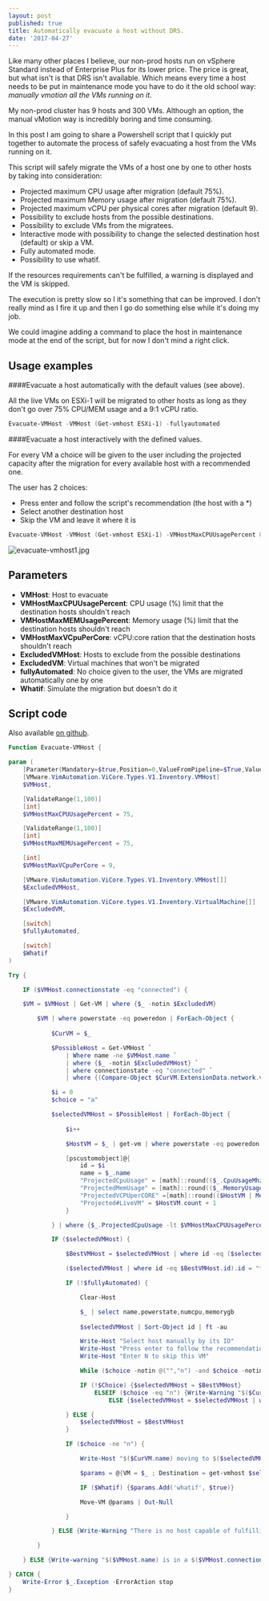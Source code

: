 ```yaml
---
layout: post
published: true
title: Automatically evacuate a host without DRS.
date: '2017-04-27'
---
```

Like many other places I believe, our non-prod hosts run on vSphere Standard instead of Enterprise Plus for its lower price. The price is great, but what isn't is that DRS isn't available. Which means every time a host needs to be put in maintenance mode you have to do it the old school way: _manually vmotion all the VMs running on it_.

My non-prod cluster has 9 hosts and 300 VMs. Although an option, the manual vMotion way is incredibly boring and time consuming.

In this post I am going to share a Powershell script that I quickly put together to automate the process of safely evacuating a host from the VMs running on it. 

This script will safely migrate the VMs of a host one by one to other hosts by taking into consideration:

- Projected maximum CPU usage after migration (default 75%).
- Projected maximum Memory usage after migration (default 75%).
- Projected maximum vCPU per physical cores after migration (default 9).
- Possibility to exclude hosts from the possible destinations.
- Possibility to exclude VMs from the migratees.
- Interactive mode with possibility to change the selected destination host (default) or skip a VM.
- Fully automated mode.
- Possibility to use whatif.

If the resources requirements can't be fulfilled, a warning is displayed and the VM is skipped.

The execution is pretty slow so I it's something that can be improved. I don't really mind as I fire it up and then I go do something else while it's doing my job. 

We could imagine adding a command to place the host in maintenance mode at the end of the script, but for now I don't mind a right click.

## Usage examples

####Evacuate a host automatically with the default values (see above).

All the live VMs on ESXi-1 will be migrated to other hosts as long as they don't go over 75% CPU/MEM usage and a 9:1 vCPU ratio.

```powershell
Evacuate-VMHost -VMHost (Get-vmhost ESXi-1) -fullyautomated
```

####Evacuate a host interactively with the defined values.

For every VM a choice will be given to the user including the projected capacity after the migration for every available host with a recommended one.

The user has 2 choices:

- Press enter and follow the script's recommendation (the host with a *)
- Select another destination host
- Skip the VM and leave it where it is

```powershell
Evacuate-VMHost -VMHost (Get-vmhost ESXi-1) -VMHostMaxCPUUsagePercent 80 -VMHostMaxMEMUsagePercent 85 -VMHostMaxVCpuPerCore 10
```

![evacuate-vmhost1.jpg]({{site.baseurl}}/img/evacuate-vmhost1.jpg)

## Parameters

- **VMHost**: Host to evacuate
- **VMHostMaxCPUUsagePercent**: CPU usage (%) limit that the destination hosts shouldn't reach
- **VMHostMaxMEMUsagePercent**: Memory usage (%) limit that the destination hosts shouldn't reach
- **VMHostMaxVCpuPerCore**: vCPU:core ration that the destination hosts shouldn't reach
- **ExcludedVMHost**: Hosts to exclude from the possible destinations
- **ExcludedVM**: Virtual machines that won't be migrated
- **fullyAutomated**: No choice given to the user, the VMs are migrated automatically one by one
- **Whatif**: Simulate the migration but doesn't do it

## Script code

Also available [on github](https://github.com/vxav/Scripting/blob/master/Evacuate-VMHost.ps1).

```powershell
Function Evacuate-VMHost {

param (
    [Parameter(Mandatory=$true,Position=0,ValueFromPipeline=$True,ValueFromPipelineByPropertyname=$True)]
    [VMware.VimAutomation.ViCore.Types.V1.Inventory.VMHost]
    $VMHost,

    [ValidateRange(1,100)]
    [int]
    $VMHostMaxCPUUsagePercent = 75,

    [ValidateRange(1,100)]
    [int]
    $VMHostMaxMEMUsagePercent = 75,

    [int]
    $VMHostMaxVCpuPerCore = 9,

    [VMware.VimAutomation.ViCore.Types.V1.Inventory.VMHost[]]
    $ExcludedVMHost,

    [VMware.VimAutomation.ViCore.types.V1.Inventory.VirtualMachine[]]
    $ExcludedVM,

    [switch]
    $fullyAutomated,

    [switch]
    $Whatif
)

Try {

    IF ($VMHost.connectionstate -eq "connected") {

    $VM = $VMHost | Get-VM | where {$_ -notin $ExcludedVM}

        $VM | where powerstate -eq poweredon | ForEach-Object {
        
            $CurVM = $_

            $PossibleHost = Get-VMHost `
                | Where name -ne $VMHost.name `
                | where {$_ -notin $ExcludedVMHost} `
                | where connectionstate -eq "connected" `
                | where {(Compare-Object $CurVM.ExtensionData.network.value $_.ExtensionData.network.value).sideindicator -notcontains "<="}

            $i = 0
            $choice = "a"

            $selectedVMHost = $PossibleHost | ForEach-Object {
            
                $i++

                $HostVM = $_ | get-vm | where powerstate -eq poweredon

                [pscustomobject]@{
                    id = $i
                    name = $_.name
                    "ProjectedCpuUsage" = [math]::round(($_.CpuUsageMhz + $CurVM.ExtensionData.Runtime.MaxCpuUsage) / $_.CpuTotalMhz * 100,1)
                    "ProjectedMemUsage" = [math]::round(($_.MemoryUsageMB + $CurVM.memoryMB) / $_.MemoryTotalMB * 100,1)
                    "ProjectedVCPUperCORE" =[math]::round(($HostVM | Measure-Object -Property numcpu -Sum).sum / $_.NumCpu,1)
                    "Projected#LiveVM" = $HostVM.count + 1
                }

            } | where {$_.ProjectedCpuUsage -lt $VMHostMaxCPUUsagePercent -and $_.ProjectedMemUsage -lt $VMHostMaxMEMUsagePercent -and $_.ProjectedVCPUperCORE -lt $VMHostMaxVCpuPerCore}

            IF ($selectedVMHost) {

                $BestVMHost = $selectedVMHost | where id -eq ($selectedVMHost | select id,@{l="sum";e={$_.ProjectedCpuUsage + $_.ProjectedMemUsage}} | Sort-Object sum | select -First 1).id

                ($selectedVMHost | where id -eq $BestVMHost.id).id = "*"

                IF (!$fullyAutomated) {

                    Clear-Host

                    $_ | select name,powerstate,numcpu,memorygb
                
                    $selectedVMHost | Sort-Object id | ft -au

                    Write-Host "Select host manually by its ID"
                    Write-Host "Press enter to follow the recommendation ( * )"
                    Write-Host "Enter N to skip this VM"

                    While ($choice -notin @("","n") -and $choice -notin (1..$i)) { $choice = Read-Host " " }

                    IF (!$Choice) {$selectedVMHost = $BestVMHost}
                        ELSEIF ($choice -eq "n") {Write-Warning "$($CurVM.name) skipped"}
                            ELSE {$selectedVMHost = $selectedVMHost | where id -eq $Choice}

                } ELSE {
                    $selectedVMHost = $BestVMHost
                }

                IF ($choice -ne "n") {

                    Write-Host "$($CurVM.name) moving to $($selectedVMHost.name)" -ForegroundColor green

                    $params = @{VM = $_ ; Destination = get-vmhost $selectedVMHost.name}

                    IF ($Whatif) {$params.Add('whatif', $true)}

                    Move-VM @params | Out-Null

                }

            } ELSE {Write-Warning "There is no host capable of fulfilling the destination resource requirements"}

        }

    } ELSE {Write-warning "$($VMHost.name) is in a $($VMHost.connectionstate) state"}

} CATCH {
    Write-Error $_.Exception -ErrorAction stop
}
```
